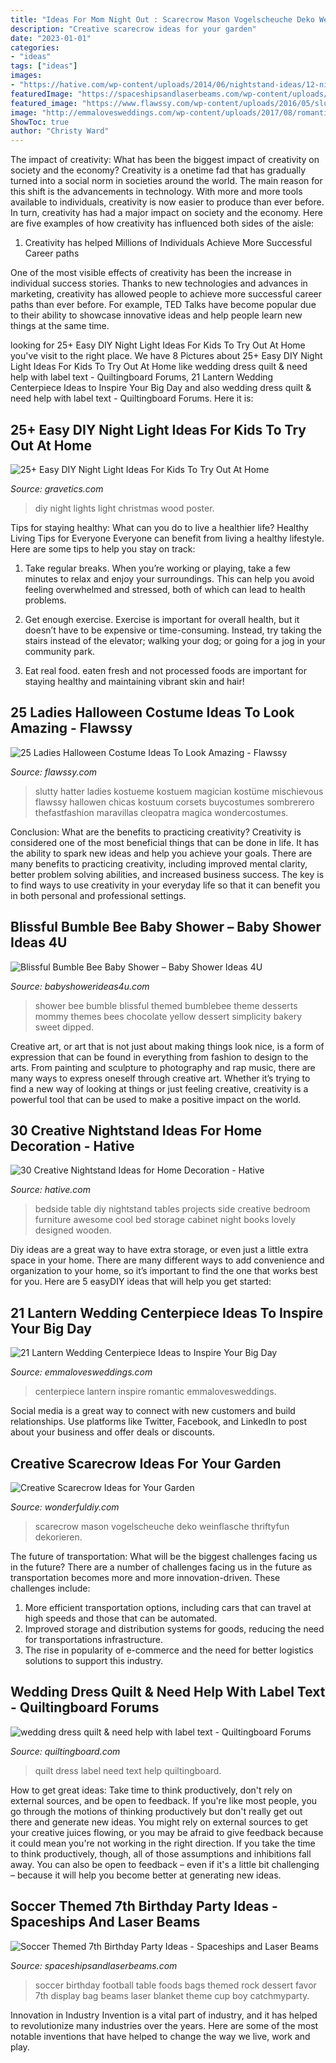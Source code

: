 ```yaml
---
title: "Ideas For Mom Night Out : Scarecrow Mason Vogelscheuche Deko Weinflasche Thriftyfun Dekorieren"
description: "Creative scarecrow ideas for your garden"
date: "2023-01-01"
categories:
- "ideas"
tags: ["ideas"]
images:
- "https://hative.com/wp-content/uploads/2014/06/nightstand-ideas/12-night-stand-ideas.jpg"
featuredImage: "https://spaceshipsandlaserbeams.com/wp-content/uploads/2015/09/soccer_football_dessert_table_favor_bags.jpg"
featured_image: "https://www.flawssy.com/wp-content/uploads/2016/05/slutty-halloween-costumes-Halloween-party-costume-ideas.jpg"
image: "http://emmalovesweddings.com/wp-content/uploads/2017/08/romantic-wedding-centerpiece-ideas-with-lantern.jpg"
ShowToc: true
author: "Christy Ward"
---
```



The impact of creativity: What has been the biggest impact of creativity on society and the economy?
Creativity is a onetime fad that has gradually turned into a social norm in societies around the world. The main reason for this shift is the advancements in technology. With more and more tools available to individuals, creativity is now easier to produce than ever before. In turn, creativity has had a major impact on society and the economy. Here are five examples of how creativity has influenced both sides of the aisle:
1) Creativity has helped Millions of Individuals Achieve More Successful Career paths

One of the most visible effects of creativity has been the increase in individual success stories. Thanks to new technologies and advances in marketing, creativity has allowed people to achieve more successful career paths than ever before. For example, TED Talks have become popular due to their ability to showcase innovative ideas and help people learn new things at the same time.

	

		
looking for 25+ Easy DIY Night Light Ideas For Kids To Try Out At Home you've visit to the right place. We have 8 Pictures about 25+ Easy DIY Night Light Ideas For Kids To Try Out At Home like wedding dress quilt &amp; need help with label text - Quiltingboard Forums, 21 Lantern Wedding Centerpiece Ideas to Inspire Your Big Day and also wedding dress quilt &amp; need help with label text - Quiltingboard Forums. Here it is:
		
    
## 25+ Easy DIY Night Light Ideas For Kids To Try Out At Home

<img loading=lazy src="https://www.gravetics.com/wp-content/uploads/2017/07/Use-a-poster-board-any-kind-of-squared-wood-for-bottom-with-edges-and-christmas-lights.-Cut-any-size-holes-in-the-posterboard-.-christmas-lights-sit-on-bottom-of-square..jpg" onerror="this.onerror=null;this.src='https://tse3.mm.bing.net/th?id=OIP.KgX4ydxTDkXdFL6wsesI5gAAAA&amp;pid=15.1';" alt="25+ Easy DIY Night Light Ideas For Kids To Try Out At Home">

_Source: gravetics.com_

>diy night lights light christmas wood poster. 

	

Tips for staying healthy: What can you do to live a healthier life?
Healthy Living Tips for Everyone
Everyone can benefit from living a healthy lifestyle. Here are some tips to help you stay on track:

1. Take regular breaks. When you’re working or playing, take a few minutes to relax and enjoy your surroundings. This can help you avoid feeling overwhelmed and stressed, both of which can lead to health problems.

2. Get enough exercise. Exercise is important for overall health, but it doesn’t have to be expensive or time-consuming. Instead, try taking the stairs instead of the elevator; walking your dog; or going for a jog in your community park.

3. Eat real food. eaten fresh and not processed foods are important for staying healthy and maintaining vibrant skin and hair!

    
## 25 Ladies Halloween Costume Ideas To Look Amazing - Flawssy

<img loading=lazy src="https://www.flawssy.com/wp-content/uploads/2016/05/slutty-halloween-costumes-Halloween-party-costume-ideas.jpg" onerror="this.onerror=null;this.src='https://tse2.mm.bing.net/th?id=OIP.VVCkYU8iSCaCyBbt8heTYAHaRc&amp;pid=15.1';" alt="25 Ladies Halloween Costume Ideas To Look Amazing - Flawssy">

_Source: flawssy.com_

>slutty hatter ladies kostueme kostuem magician kostüme mischievous flawssy hallowen chicas kostuum corsets buycostumes sombrerero thefastfashion maravillas cleopatra magica wondercostumes. 

	

Conclusion: What are the benefits to practicing creativity?
Creativity is considered one of the most beneficial things that can be done in life. It has the ability to spark new ideas and help you achieve your goals. There are many benefits to practicing creativity, including improved mental clarity, better problem solving abilities, and increased business success. The key is to find ways to use creativity in your everyday life so that it can benefit you in both personal and professional settings.

    
## Blissful Bumble Bee Baby Shower – Baby Shower Ideas 4U

<img loading=lazy src="https://babyshowerideas4u.com/wp-content/uploads/2016/08/Blissful-Bumble-Bee-Baby-Shower-Cakepop-Desserts.jpg" onerror="this.onerror=null;this.src='https://tse4.mm.bing.net/th?id=OIP.YajQ5ThZ15TTRIKWEPQfHgAAAA&amp;pid=15.1';" alt="Blissful Bumble Bee Baby Shower – Baby Shower Ideas 4U">

_Source: babyshowerideas4u.com_

>shower bee bumble blissful themed bumblebee theme desserts mommy themes bees chocolate yellow dessert simplicity bakery sweet dipped. 

	

Creative art, or art that is not just about making things look nice, is a form of expression that can be found in everything from fashion to design to the arts. From painting and sculpture to photography and rap music, there are many ways to express oneself through creative art. Whether it’s trying to find a new way of looking at things or just feeling creative, creativity is a powerful tool that can be used to make a positive impact on the world.

    
## 30 Creative Nightstand Ideas For Home Decoration - Hative

<img loading=lazy src="https://hative.com/wp-content/uploads/2014/06/nightstand-ideas/12-night-stand-ideas.jpg" onerror="this.onerror=null;this.src='https://tse3.mm.bing.net/th?id=OIP.i-WmWbvAXQsNV8NQzuYPawHaLH&amp;pid=15.1';" alt="30 Creative Nightstand Ideas for Home Decoration - Hative">

_Source: hative.com_

>bedside table diy nightstand tables projects side creative bedroom furniture awesome cool bed storage cabinet night books lovely designed wooden. 

	

Diy ideas are a great way to have extra storage, or even just a little extra space in your home. There are many different ways to add convenience and organization to your home, so it’s important to find the one that works best for you. Here are 5 easyDIY ideas that will help you get started: 

    
## 21 Lantern Wedding Centerpiece Ideas To Inspire Your Big Day

<img loading=lazy src="http://emmalovesweddings.com/wp-content/uploads/2017/08/romantic-wedding-centerpiece-ideas-with-lantern.jpg" onerror="this.onerror=null;this.src='https://tse4.mm.bing.net/th?id=OIP.Wu7VWMfJD5B38XqF0CIy1gHaLH&amp;pid=15.1';" alt="21 Lantern Wedding Centerpiece Ideas to Inspire Your Big Day">

_Source: emmalovesweddings.com_

>centerpiece lantern inspire romantic emmalovesweddings. 

	

Social media is a great way to connect with new customers and build relationships. Use platforms like Twitter, Facebook, and LinkedIn to post about your business and offer deals or discounts.

    
## Creative Scarecrow Ideas For Your Garden

<img loading=lazy src="https://cdn.wonderfuldiy.com/wp-content/uploads/2017/06/Scarecrow-candle-jars.jpg" onerror="this.onerror=null;this.src='https://tse2.mm.bing.net/th?id=OIP.GKr2jMJxKHZBjSb8-25UtwHaJ6&amp;pid=15.1';" alt="Creative Scarecrow Ideas for Your Garden">

_Source: wonderfuldiy.com_

>scarecrow mason vogelscheuche deko weinflasche thriftyfun dekorieren. 

	

The future of transportation: What will be the biggest challenges facing us in the future?
There are a number of challenges facing us in the future as transportation becomes more and more innovation-driven. These challenges include: 
1) More efficient transportation options, including cars that can travel at high speeds and those that can be automated.
2) Improved storage and distribution systems for goods, reducing the need for transportations infrastructure. 
3) The rise in popularity of e-commerce and the need for better logistics solutions to support this industry.

    
## Wedding Dress Quilt &amp; Need Help With Label Text - Quiltingboard Forums

<img loading=lazy src="https://www.quiltingboard.com/attachments/main-f1/509561d1423587808-quilt.jpg" onerror="this.onerror=null;this.src='https://tse3.mm.bing.net/th?id=OIP.LUbLscyB1TzKmn2tLqqG9QHaJ6&amp;pid=15.1';" alt="wedding dress quilt &amp; need help with label text - Quiltingboard Forums">

_Source: quiltingboard.com_

>quilt dress label need text help quiltingboard. 

	

How to get great ideas: Take time to think productively, don't rely on external sources, and be open to feedback.
If you're like most people, you go through the motions of thinking productively but don't really get out there and generate new ideas. You might rely on external sources to get your creative juices flowing, or you may be afraid to give feedback because it could mean you're not working in the right direction. If you take the time to think productively, though, all of those assumptions and inhibitions fall away. You can also be open to feedback – even if it's a little bit challenging – because it will help you become better at generating new ideas.

    
## Soccer Themed 7th Birthday Party Ideas - Spaceships And Laser Beams

<img loading=lazy src="https://spaceshipsandlaserbeams.com/wp-content/uploads/2015/09/soccer_football_dessert_table_favor_bags.jpg" onerror="this.onerror=null;this.src='https://tse2.mm.bing.net/th?id=OIP.HMB_mFYna0c4aCiIxYTMbwHaGx&amp;pid=15.1';" alt="Soccer Themed 7th Birthday Party Ideas - Spaceships and Laser Beams">

_Source: spaceshipsandlaserbeams.com_

>soccer birthday football table foods bags themed rock dessert favor 7th display bag beams laser blanket theme cup boy catchmyparty. 

	

Innovation in Industry
Invention is a vital part of industry, and it has helped to revolutionize many industries over the years. Here are some of the most notable inventions that have helped to change the way we live, work and play.

